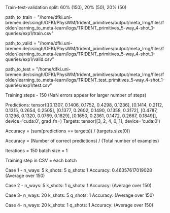 Train-test-validation split: 60% (150), 20% (50), 20% (50)

path_to_train = "/home/dfki.uni-bremen.de/csingh/DFKI/PhysWM/trident_primitives/output/meta_lrng/files/folder/learning_to_meta-learn/logs/TRIDENT_primitives_5-way_4-shot_1-queries/exp1/train.csv"

path_to_valid = "/home/dfki.uni-bremen.de/csingh/DFKI/PhysWM/trident_primitives/output/meta_lrng/files/folder/learning_to_meta-learn/logs/TRIDENT_primitives_5-way_4-shot_1-queries/exp1/valid.csv"

path_to_test = "/home/dfki.uni-bremen.de/csingh/DFKI/PhysWM/trident_primitives/output/meta_lrng/files/folder/learning_to_meta-learn/logs/TRIDENT_test_primitives_5-way_4-shot_1-queries/exp1/test.csv"

Training steps - 150 (NaN errors appear for larger number of steps)

Predictions:  tensor([[0.1307, 0.1406, 0.1752, 0.4298, 0.1236],
        [0.1414, 0.2112, 0.1315, 0.2654, 0.2505],
        [0.1377, 0.2602, 0.1490, 0.1358, 0.3172],
        [0.4787, 0.1296, 0.1320, 0.0769, 0.1829],
        [0.1650, 0.2361, 0.1472, 0.2667, 0.1849]], device='cuda:0',
       grad_fn=<SoftmaxBackward0>)
Targets:  tensor([3, 2, 4, 0, 1], device='cuda:0')

Accuracy = (sum(predictions == targets)) / (targets.size(0))

Accuracy = (Number of correct predictions) / (Total number of examples)

Iterations = 150
batch size = 1

Training step in CSV = each batch

Case 1 - 
n_ways: 5
k_shots: 5
q_shots: 1
Accuracy: 0.46357617019028 (Average over 150)

Case 2 - 
n_ways: 5
k_shots: 1
q_shots: 1
Accuracy:  (Average over 150)

Case 3- 
n_ways: 20
k_shots: 5
q_shots: 1
Accuracy: (Average over 150)

Case 4- 
n_ways: 20
k_shots: 1
q_shots: 1
Accuracy: (Average over 150)

